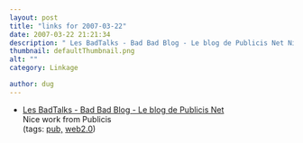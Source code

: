 ```yaml
---
layout: post
title: "links for 2007-03-22"
date: 2007-03-22 21:21:34
description: " Les BadTalks - Bad Bad Blog - Le blog de Publicis Net Nice work from Publicis (tags --  pub, web2.0)&#8230;"
thumbnail: defaultThumbnail.png
alt: ""
category: Linkage

author: dug
---
```


<ul class="delicious">
	<li>
		<div class="delicious-link"><a href="http://www.badbadblog.com/index.php?Les-badtalks">Les BadTalks - Bad Bad Blog - Le blog de Publicis Net</a></div>
		<div class="delicious-extended">Nice work from Publicis</div>
		<div class="delicious-tags">(tags: <a href="http://del.icio.us/dug/pub,">pub,</a> <a href="http://del.icio.us/dug/web2.0">web2.0</a>)</div>
	</li>
</ul>
